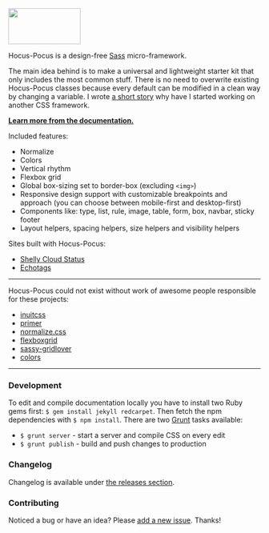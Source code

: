 <a href="http://hocus-pocus.io">
  <img src="http://bkzl.github.io/hocus-pocus/images/brand-light.png" width="144px" height="72px">
</a>

Hocus-Pocus is a design-free [Sass](http://sass-lang.com)
micro-framework.

The main idea behind is to make a universal and lightweight starter kit
that only includes the most common stuff. There is no need to overwrite
existing Hocus-Pocus classes because every default can be modified in
a clean way by changing a variable. I wrote [a short story](https://medium.com/@bkzl/hocus-pocus-e76a6d52801b)
why have I started working on another CSS framework.

**[Learn more from the documentation.](http://hocus-pocus.io)**

Included features:

* Normalize
* Colors
* Vertical rhythm
* Flexbox grid
* Global box-sizing set to border-box (excluding `<img>`)
* Responsive design support with customizable breakpoints and approach
  (you can choose between mobile-first and desktop-first)
* Components like: type, list, rule, image, table, form, box, navbar,
  sticky footer
* Layout helpers, spacing helpers, size helpers and visibility helpers

Sites built with Hocus-Pocus:

* [Shelly Cloud Status](https://status.shellycloud.com)
* [Echotags](http://echotags.io)

* * *

Hocus-Pocus could not exist without work of awesome people responsible for
these projects:

* [inuitcss](https://github.com/inuitcss)
* [primer](https://github.com/primer/primer)
* [normalize.css](https://github.com/necolas/normalize.css)
* [flexboxgrid](https://github.com/kristoferjoseph/flexboxgrid)
* [sassy-gridlover](https://github.com/hiulit/Sassy-Gridlover)
* [colors](https://github.com/mrmrs/colors)

* * *

### Development

To edit and compile documentation locally you have to install two Ruby
gems first: `$ gem install jekyll redcarpet`. Then fetch the npm
dependencies with `$ npm install`. There are two
[Grunt](http://gruntjs.com) tasks available:

* `$ grunt server` - start a server and compile CSS on every edit
* `$ grunt publish` - build and push changes to production

### Changelog

Changelog is available under [the releases
section](https://github.com/bkzl/hocus-pocus/releases).

### Contributing

Noticed a bug or have an idea? Please [add a new
issue](https://github.com/bkzl/hocus-pocus/issues). Thanks!
